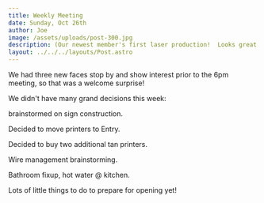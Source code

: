 ```yaml
---
title: Weekly Meeting
date: Sunday, Oct 26th
author: Joe
image: /assets/uploads/post-300.jpg
description: (Our newest member's first laser production!  Looks great except for the monkey dog beast?)
layout: ../../../layouts/Post.astro
---
```


We had three new faces stop by and show interest prior to the 6pm meeting, so that was a welcome surprise!

We didn't have many grand decisions this week:

brainstormed on sign construction.

Decided to move printers to Entry.

Decided to buy two additional tan printers.

Wire management brainstorming.

Bathroom fixup, hot water @ kitchen.

Lots of little things to do to prepare for opening yet!
